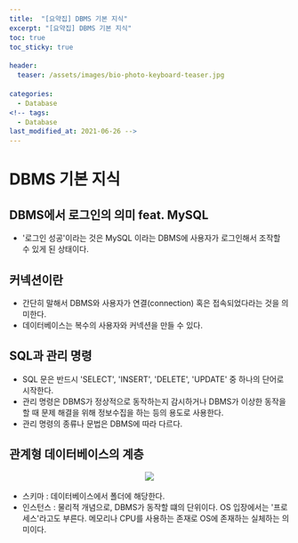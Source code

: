 ```yaml
---
title:  "[요약집] DBMS 기본 지식"
excerpt: "[요약집] DBMS 기본 지식"
toc: true
toc_sticky: true

header:
  teaser: /assets/images/bio-photo-keyboard-teaser.jpg

categories:
  - Database
<!-- tags:
  - Database 
last_modified_at: 2021-06-26 -->
---
```

# DBMS 기본 지식

## DBMS에서 로그인의 의미 feat. MySQL
   - '로그인 성공'이라는 것은 MySQL 이라는 DBMS에 사용자가 로그인해서 조작할 수 있게 된 상태이다.
   
## 커넥션이란
   - 간단히 말해서 DBMS와 사용자가 연결(connection) 혹은 접속되었다라는 것을 의미한다.
   - 데이터베이스는 복수의 사용자와 커넥션을 만들 수 있다.

## SQL과 관리 명령
   - SQL 문은 반드시 'SELECT', 'INSERT', 'DELETE', 'UPDATE' 중 하나의 단어로 시작한다.
   - 관리 명령은 DBMS가 정상적으로 동작하는지 감시하거나 DBMS가 이상한 동작을 할 때 문제 해결을 위해 정보수집을 하는 등의 용도로 사용한다.
   - 관리 명령의 종류나 문법은 DBMS에 따라 다르다.

## 관계형 데이터베이스의 계층
  
<p align = "center">
<img src = "https://raw.githubusercontent.com/ronick-grammer/ronick-grammer.github.io/main/assets/images/관계형 데이터베이스의 계층.JPG" width = "70%">
</p> 

- 스키마 : 데이터베이스에서 폴더에 해당한다.
- 인스턴스 : 물리적 개념으로, DBMS가 동작할 떄의 단위이다. OS 입장에서는 '프로세스'라고도 부른다. 메모리나 CPU를 사용하는 존재로 OS에 존재하는 실체하는 의미이다.
